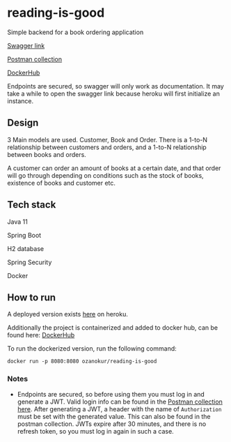 # reading-is-good

Simple backend for a book ordering application

[Swagger link](https://reading-is-good-be.herokuapp.com/swagger-ui/index.html#/)

[Postman collection](https://www.getpostman.com/collections/c445b54af7ef1ece190f)

[DockerHub](https://hub.docker.com/repository/docker/ozanokur/reading-is-good)

Endpoints are secured, so swagger will only work as documentation. It may take a while to open the swagger link because heroku will first initialize an instance.

## Design

3 Main models are used. Customer, Book and Order. There is a 1-to-N relationship between customers and orders, and a 1-to-N relationship between books and orders.

A customer can order an amount of books at a certain date, and that order will go through depending on conditions such as the stock of books, existence of books and customer etc.

## Tech stack

Java 11

Spring Boot

H2 database

Spring Security

Docker

## How to run

A deployed version exists [here](https://reading-is-good-be.herokuapp.com/swagger-ui/index.html#/) on heroku. 

Additionally the project is containerized and added to docker hub, can be found here: [DockerHub](https://hub.docker.com/repository/docker/ozanokur/reading-is-good)

To run the dockerized version, run the following command:

`
docker run -p 8080:8080 ozanokur/reading-is-good
`

### Notes

- Endpoints are secured, so before using them you must log in and generate a JWT. Valid login info can be found in the [Postman collection here](https://www.getpostman.com/collections/c445b54af7ef1ece190f). 
After generating a JWT, a header with the name of `Authorization` must be set with the generated value. This can also be found in the postman collection.
JWTs expire after 30 minutes, and there is no refresh token, so you must log in again in such a case.
